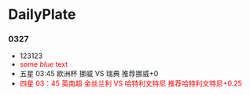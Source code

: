 # DailyPlate

### 0327


* <span color=red>123123</span>
* <span style="color:red">some *blue* text</span>
* <div color=#FF0000>五星 03:45 欧洲杯 挪威 VS 瑞典 推荐挪威+0</div>
* <font color="red">四星 03：45 英南超 金丝兰利 VS 哈特利文特尼 推荐哈特利文特尼+0.25</font>
